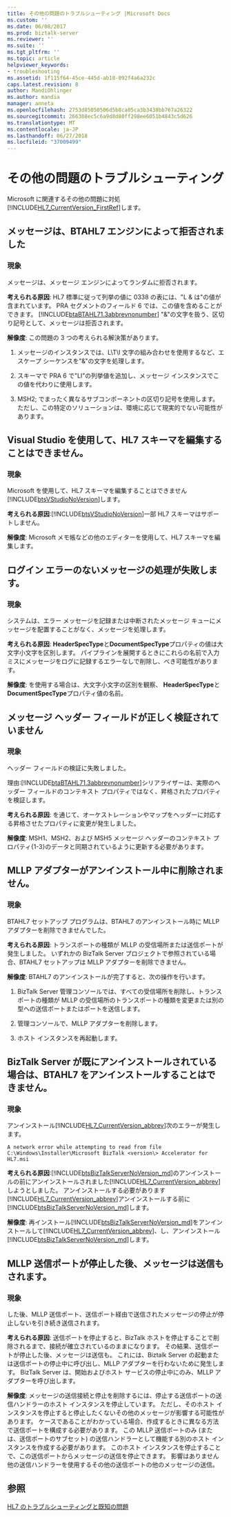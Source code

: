 ```yaml
---
title: その他の問題のトラブルシューティング |Microsoft Docs
ms.custom: ''
ms.date: 06/08/2017
ms.prod: biztalk-server
ms.reviewer: ''
ms.suite: ''
ms.tgt_pltfrm: ''
ms.topic: article
helpviewer_keywords:
- troubleshooting
ms.assetid: 1f115f64-45ce-445d-ab18-092f4a6a232c
caps.latest.revision: 8
author: MandiOhlinger
ms.author: mandia
manager: anneta
ms.openlocfilehash: 2753d85050506d5b8ca05ca3b3438bb767a26322
ms.sourcegitcommit: 266308ec5c6a9d8d80ff298ee6051b4843c5d626
ms.translationtype: MT
ms.contentlocale: ja-JP
ms.lasthandoff: 06/27/2018
ms.locfileid: "37009499"
---
```

# <a name="troubleshooting-other-issues"></a>その他の問題のトラブルシューティング
Microsoft に関連するその他の問題に対処[!INCLUDE[HL7_CurrentVersion_FirstRef](../../includes/hl7-currentversion-firstref-md.md)]します。  
  
## <a name="message-rejected-by-the-btahl7-engine"></a>メッセージは、BTAHL7 エンジンによって拒否されました  
  
### <a name="symptom"></a>現象  
 メッセージは、メッセージ エンジンによってランダムに拒否されます。  
  
**考えられる原因**: HL7 標準に従って列挙の値に 0338 の表には、"L & は"の値が含まれています。 PRA セグメントのフィールド 6 では、この値を含めることができます。 [!INCLUDE[btaBTAHL71.3abbrevnonumber](../../includes/btabtahl71-3abbrevnonumber-md.md)] "&"の文字を扱う、区切り記号として、メッセージは拒否されます。  
  
**解像度**: この問題の 3 つの考えられる解決策があります。  
  
1.  メッセージのインスタンスでは、L\T\I 文字の組み合わせを使用するなど、エスケープ シーケンスを"&"の文字を処理します。  
  
2.  スキーマで PRA 6 で"LI"の列挙値を追加し、メッセージ インスタンスでこの値を代わりに使用します。  
  
3.  MSH2; でまったく異なるサブコンポーネントの区切り記号を使用します。ただし、この特定のソリューションは、環境に応じて現実的でない可能性があります。  
  
## <a name="cannot-edit-the-hl7-schema-using-visual-studio"></a>Visual Studio を使用して、HL7 スキーマを編集することはできません。  
  
### <a name="symptom"></a>現象  
 Microsoft を使用して、HL7 スキーマを編集することはできません[!INCLUDE[btsVStudioNoVersion](../../includes/btsvstudionoversion-md.md)]します。  
  
**考えられる原因**:[!INCLUDE[btsVStudioNoVersion](../../includes/btsvstudionoversion-md.md)]一部 HL7 スキーマはサポートしません。  
  
**解像度**: Microsoft メモ帳などの他のエディターを使用して、HL7 スキーマを編集します。  
  
## <a name="message-handling-fails-with-no-errors-logged"></a>ログイン エラーのないメッセージの処理が失敗します。  
  
### <a name="symptom"></a>現象  
 システムは、エラー メッセージを記録または中断されたメッセージ キューにメッセージを配置することがなく、メッセージを処理します。  
  
**考えられる原因**: **HeaderSpecType**と**DocumentSpecType**プロパティの値は大文字小文字を区別します。 パイプラインを展開するときにこれらの名前で入力ミスにメッセージをログに記録するエラーなしで削除し、べき可能性があります。  
  
**解像度**: を使用する場合は、大文字小文字の区別を観察、 **HeaderSpecType**と**DocumentSpecType**プロパティ値の名前。  
  
## <a name="message-header-fields-are-not-validated-correctly"></a>メッセージ ヘッダー フィールドが正しく検証されていません  
  
### <a name="symptom"></a>現象  
 ヘッダー フィールドの検証に失敗しました。  
  
 理由:[!INCLUDE[btaBTAHL71.3abbrevnonumber](../../includes/btabtahl71-3abbrevnonumber-md.md)]シリアライザーは、実際のヘッダー フィールドのコンテキスト プロパティではなく、昇格されたプロパティを検証します。  
  
**考えられる原因**: を通じて、オーケストレーションやマップをヘッダーに対応する昇格させたプロパティに変更が発生しました。  
  
**解像度**: MSH1、MSH2、および MSH5 メッセージ ヘッダーのコンテキスト プロパティ{1-3}のデータと同期されているように更新する必要があります。  
  
## <a name="the-mllp-adapter-is-not-removed-during-uninstall"></a>MLLP アダプターがアンインストール中に削除されません。  
  
### <a name="symptom"></a>現象  
 BTAHL7 セットアップ プログラムは、BTAHL7 のアンインストール時に MLLP アダプターを削除できませんでした。  
  
**考えられる原因**: トランスポートの種類が MLLP の受信場所または送信ポートが発生しました。 いずれかの BizTalk Server プロジェクトで参照されている場合、BTAHL7 セットアップは MLLP アダプターを削除できません。  
  
**解像度**: BTAHL7 のアンインストールが完了すると、次の操作を行います。  
  
1.  BizTalk Server 管理コンソールでは、すべての受信場所を削除し、トランスポートの種類が MLLP の受信場所のトランスポートの種類を変更または別の型への送信ポートまたはポートを送信します。  
  
2.  管理コンソールで、MLLP アダプターを削除します。  
  
3.  ホスト インスタンスを再起動します。  
  
## <a name="btahl7-cannot-be-uninstalled-if-biztalk-server-has-already-been-uninstalled"></a>BizTalk Server が既にアンインストールされている場合は、BTAHL7 をアンインストールすることはできません。  
  
### <a name="symptom"></a>現象  
 アンインストール[!INCLUDE[HL7_CurrentVersion_abbrev](../../includes/hl7-currentversion-abbrev-md.md)]次のエラーが発生します。  
  
`A network error while attempting to read from file C:\Windows\Installer\Microsoft BizTalk <version\> Accelerator for HL7.msi`
  
**考えられる原因**:[!INCLUDE[btsBizTalkServerNoVersion_md](../../includes/btsbiztalkservernoversion-md.md)]のアンインストールの前にアンインストールされました[!INCLUDE[HL7_CurrentVersion_abbrev](../../includes/hl7-currentversion-abbrev-md.md)]しようとしました。 アンインストールする必要があります[!INCLUDE[HL7_CurrentVersion_abbrev](../../includes/hl7-currentversion-abbrev-md.md)]アンインストールする前に[!INCLUDE[btsBizTalkServerNoVersion_md](../../includes/btsbiztalkservernoversion-md.md)]します。  
  
**解像度**: 再インストール[!INCLUDE[btsBizTalkServerNoVersion_md](../../includes/btsbiztalkservernoversion-md.md)]をアンインストールして[!INCLUDE[HL7_CurrentVersion_abbrev](../../includes/hl7-currentversion-abbrev-md.md)]、し、アンインストール[!INCLUDE[btsBizTalkServerNoVersion_md](../../includes/btsbiztalkservernoversion-md.md)]します。  
  
## <a name="messages-are-still-sent-after-the-applicable-mllp-send-port-has-been-stopped"></a>MLLP 送信ポートが停止した後、メッセージは送信もされます。  
  
### <a name="symptom"></a>現象  
 した後、MLLP 送信ポート、送信ポート経由で送信されたメッセージの停止が停止しないを引き続き送信されます。  
  
**考えられる原因**: 送信ポートを停止すると、BizTalk ホストを停止することで削除されるまで、接続が確立されているのままになります。 その結果、送信ポートが停止した後、メッセージは送信も。 これには、Biztalk Server の起動または送信ポートの停止中に呼び出し、MLLP アダプターを行わないために発生します。 BizTalk Server は、開始およびホスト サービスの停止中にのみ、MLLP アダプターを呼び出します。  
  
**解像度**: メッセージの送信接続と停止を削除するには、停止する送信ポートの送信ハンドラーのホスト インスタンスを停止しています。 ただし、そのホスト インスタンスを停止すると停止したくないその他のメッセージが影響する可能性があります。 ケースであることがわかっている場合、作成するときに異なる方法で送信ポートを構成する必要があります。 この MLLP 送信ポートのみ (または、送信ポートのサブセット) の送信ハンドラーとして機能する別のホスト インスタンスを作成する必要があります。 このホスト インスタンスを停止することで、この送信ポートからメッセージの送信を停止できます。 影響はありません他の送信ハンドラーを使用するその他の送信ポートの他のメッセージの送信。  
  
## <a name="see-also"></a>参照  
 [HL7 のトラブルシューティングと既知の問題](../../adapters-and-accelerators/accelerator-hl7/troubleshooting-and-known-issues-in-hl7.md)